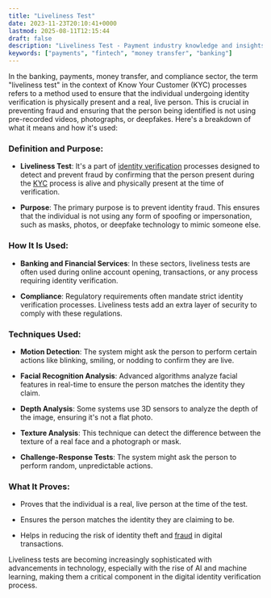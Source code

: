 ```yaml
---
title: "Liveliness Test"
date: 2023-11-23T20:10:41+0000
lastmod: 2025-08-11T12:15:44
draft: false
description: "Liveliness Test - Payment industry knowledge and insights"
keywords: ["payments", "fintech", "money transfer", "banking"]
---
```


In the banking, payments, money transfer, and compliance sector, the term "liveliness test" in the context of Know Your Customer (KYC) processes refers to a method used to ensure that the individual undergoing identity verification is physically present and a real, live person. This is crucial in preventing fraud and ensuring that the person being identified is not using pre-recorded videos, photographs, or deepfakes. Here's a breakdown of what it means and how it's used:

### **Definition and Purpose**:

- **Liveliness Test**: It's a part of [identity verification](https://faisalkhanllc.xyz/resources/payments-wiki/i/identity-verification-idv/) processes designed to detect and prevent fraud by confirming that the person present during the [KYC](https://faisalkhanllc.xyz/resources/payments-wiki/k/know-your-customer-kyc/) process is alive and physically present at the time of verification.

- **Purpose**: The primary purpose is to prevent identity fraud. This ensures that the individual is not using any form of spoofing or impersonation, such as masks, photos, or deepfake technology to mimic someone else.

### **How It Is Used**:

- **Banking and Financial Services**: In these sectors, liveliness tests are often used during online account opening, transactions, or any process requiring identity verification.

- **Compliance**: Regulatory requirements often mandate strict identity verification processes. Liveliness tests add an extra layer of security to comply with these regulations.

### **Techniques Used**:

- **Motion Detection**: The system might ask the person to perform certain actions like blinking, smiling, or nodding to confirm they are live.

- **Facial Recognition Analysis**: Advanced algorithms analyze facial features in real-time to ensure the person matches the identity they claim.

- **Depth Analysis**: Some systems use 3D sensors to analyze the depth of the image, ensuring it's not a flat photo.

- **Texture Analysis**: This technique can detect the difference between the texture of a real face and a photograph or mask.

- **Challenge-Response Tests**: The system might ask the person to perform random, unpredictable actions.

### **What It Proves**:

- Proves that the individual is a real, live person at the time of the test.

- Ensures the person matches the identity they are claiming to be.

- Helps in reducing the risk of identity theft and [fraud](https://faisalkhanllc.xyz/resources/payments-wiki/f/fraud/) in digital transactions.

Liveliness tests are becoming increasingly sophisticated with advancements in technology, especially with the rise of AI and machine learning, making them a critical component in the digital identity verification process.